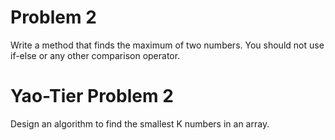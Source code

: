 # Problem 2

Write a method that finds the maximum of two numbers. You should not use if-else or any other comparison operator. 

# Yao-Tier Problem 2

Design an algorithm to find the smallest K numbers in an array.
